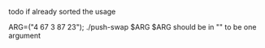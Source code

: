 todo
if already sorted 
the usage 

ARG=("4 67 3 87 23"); ./push-swap $ARG 
$ARG should be in "" to be one argument 



